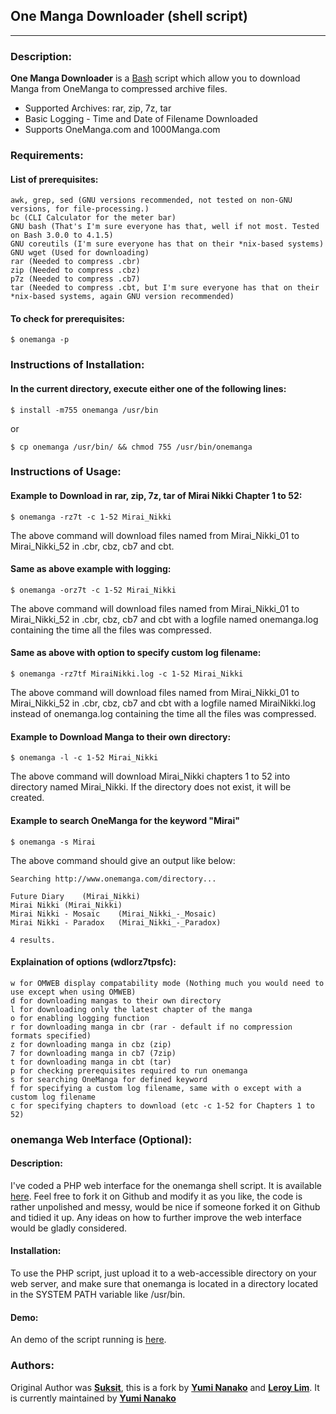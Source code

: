 One Manga Downloader (shell script)
------------------
------------------

### **Description**:
**One Manga Downloader** is a [Bash](http://www.gnu.org/software/bash/ "Bash Website") script which allow you to download Manga from OneManga to compressed archive files.

- Supported Archives: rar, zip, 7z, tar
- Basic Logging - Time and Date of Filename Downloaded
- Supports OneManga.com and 1000Manga.com

### **Requirements**:
#### List of prerequisites:

	awk, grep, sed (GNU versions recommended, not tested on non-GNU versions, for file-processing.)
	bc (CLI Calculator for the meter bar)
    GNU bash (That's I'm sure everyone has that, well if not most. Tested on Bash 3.0.0 to 4.1.5)
	GNU coreutils (I'm sure everyone has that on their *nix-based systems)
	GNU wget (Used for downloading)
	rar (Needed to compress .cbr)
	zip (Needed to compress .cbz)
	p7z (Needed to compress .cb7)
	tar (Needed to compress .cbt, but I'm sure everyone has that on their *nix-based systems, again GNU version recommended)

#### To check for prerequisites:

    $ onemanga -p

### **Instructions of Installation**:
#### In the current directory, execute either one of the following lines:

	$ install -m755 onemanga /usr/bin

or

	$ cp onemanga /usr/bin/ && chmod 755 /usr/bin/onemanga

### **Instructions of Usage**:
#### Example to Download in rar, zip, 7z, tar of Mirai Nikki Chapter 1 to 52:

	$ onemanga -rz7t -c 1-52 Mirai_Nikki

The above command will download files named from Mirai_Nikki_01 to Mirai_Nikki_52 in .cbr, cbz, cb7 and cbt.

#### Same as above example with logging:

	$ onemanga -orz7t -c 1-52 Mirai_Nikki

The above command will download files named from Mirai_Nikki_01 to Mirai_Nikki_52 in .cbr, cbz, cb7 and cbt with a logfile named onemanga.log containing the time all the files was compressed.

#### Same as above with option to specify custom log filename:

    $ onemanga -rz7tf MiraiNikki.log -c 1-52 Mirai_Nikki

The above command will download files named from Mirai_Nikki_01 to Mirai_Nikki_52 in .cbr, cbz, cb7 and cbt with a logfile named MiraiNikki.log instead of onemanga.log containing the time all the files was compressed.

#### Example to Download Manga to their own directory:

	$ onemanga -l -c 1-52 Mirai_Nikki

The above command will download Mirai_Nikki chapters 1 to 52 into directory named Mirai_Nikki. If the directory does not exist, it will be created.

#### Example to search OneManga for the keyword "Mirai"

	$ onemanga -s Mirai

The above command should give an output like below:

	Searching http://www.onemanga.com/directory...

	Future Diary	(Mirai_Nikki)
	Mirai Nikki	(Mirai_Nikki)
	Mirai Nikki - Mosaic	(Mirai_Nikki_-_Mosaic)
	Mirai Nikki - Paradox	(Mirai_Nikki_-_Paradox)

	4 results.

#### Explaination of options (wdlorz7tpsfc):

	w for OMWEB display compatability mode (Nothing much you would need to use except when using OMWEB)
	d for downloading mangas to their own directory
	l for downloading only the latest chapter of the manga
	o for enabling logging function
	r for downloading manga in cbr (rar - default if no compression formats specified)
	z for downloading manga in cbz (zip)
	7 for downloading manga in cb7 (7zip)
	t for downloading manga in cbt (tar)
    p for checking prerequisites required to run onemanga
	s for searching OneManga for defined keyword
    f for specifying a custom log filename, same with o except with a custom log filename
	c for specifying chapters to download (etc -c 1-52 for Chapters 1 to 52)

### **onemanga Web Interface (Optional)**:
#### Description:

I've coded a PHP web interface for the onemanga shell script. It is available [here](http://github.com/yumileroy/omweb/ "OMWEB"). Feel free to fork it on Github and modify it as you like, the code is rather unpolished and messy, would be nice if someone forked it on Github and tidied it up. Any ideas on how to further improve the web interface would be gladly considered. 

#### Installation:

To use the PHP script, just upload it to a web-accessible directory on your web server, and make sure that onemanga is located in a directory located in the SYSTEM PATH variable like /usr/bin.

#### Demo:

An demo of the script running is [here](http://yuminanako.info/omweb/ "Yumi OMWEB Demo").

### **Authors**:

Original Author was [**Suksit**](http://suksit.com/ "Suksit"), this is a fork by [**Yumi Nanako**](mailto:yuminanako@yuminanako.info "Yumi Nanako E-mail") and [**Leroy Lim**](mailto:leroylim@yuminanako.info "Leroy Lim E-mail").
It is currently maintained by [**Yumi Nanako**](mailto:yuminanako@yuminanako.info "Yumi Nanako E-mail")
